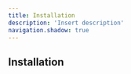 ```yaml
---
title: Installation
description: 'Insert description'
navigation.shadow: true
---
```


## Installation
